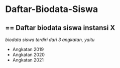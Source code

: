 # Daftar-Biodata-Siswa
==
Daftar biodata siswa instansi X
--
*biodata siswa terdiri dari 3 angkatan, yaitu*
- Angkatan 2019
- Angkatan 2020
- Angkatan 2021

